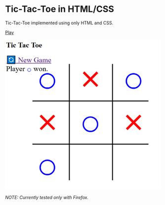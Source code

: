 # Tic-Tac-Toe in HTML/CSS

Tic-Tac-Toe implemented using only HTML and CSS.

[Play](https://dotjpg3141.github.io/tictactoe-css/)

![Screenshot](https://raw.githubusercontent.com/dotjpg3141/tictactoe-css/master/screenshot.PNG)

*NOTE: Currently tested only with Firefox.*
